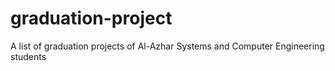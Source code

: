 # graduation-project
A list of graduation projects of Al-Azhar Systems and Computer Engineering students

